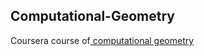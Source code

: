 ## Computational-Geometry
Coursera course of<a href = "https://www.coursera.org/learn/computational-geometry"> computational geometry</a>
